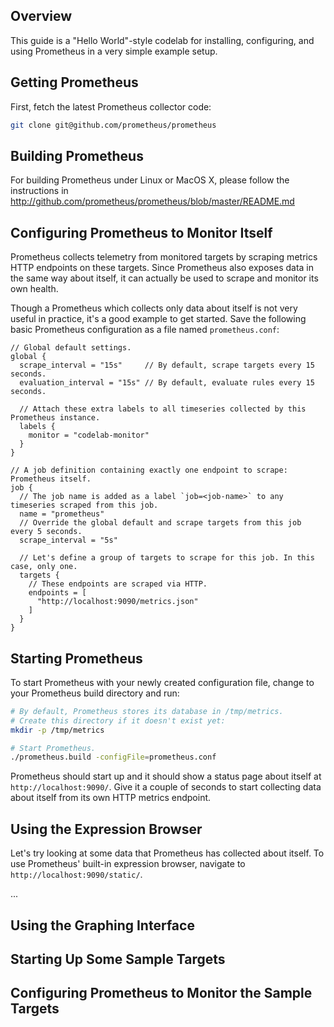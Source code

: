 ## Overview

This guide is a "Hello World"-style codelab for installing, configuring, and using Prometheus in a very simple example setup.

## Getting Prometheus

First, fetch the latest Prometheus collector code:

```bash
git clone git@github.com/prometheus/prometheus
```

## Building Prometheus

For building Prometheus under Linux or MacOS X, please follow the instructions in http://github.com/prometheus/prometheus/blob/master/README.md

## Configuring Prometheus to Monitor Itself

Prometheus collects telemetry from monitored targets by scraping metrics HTTP endpoints on these targets. Since Prometheus also exposes data in the same way about itself, it can actually be used to scrape and monitor its own health.

Though a Prometheus which collects only data about itself is not very useful in practice, it's a good example to get started. Save the following basic Prometheus configuration as a file named `prometheus.conf`:

```
// Global default settings.
global {
  scrape_interval = "15s"     // By default, scrape targets every 15 seconds.
  evaluation_interval = "15s" // By default, evaluate rules every 15 seconds.

  // Attach these extra labels to all timeseries collected by this Prometheus instance.
  labels {
    monitor = "codelab-monitor"
  }
}

// A job definition containing exactly one endpoint to scrape: Prometheus itself.
job {
  // The job name is added as a label `job=<job-name>` to any timeseries scraped from this job.
  name = "prometheus"
  // Override the global default and scrape targets from this job every 5 seconds.
  scrape_interval = "5s"

  // Let's define a group of targets to scrape for this job. In this case, only one.
  targets {
    // These endpoints are scraped via HTTP.
    endpoints = [
      "http://localhost:9090/metrics.json"
    ]
  }
}
```

## Starting Prometheus

To start Prometheus with your newly created configuration file, change to your Prometheus build directory and run:

```bash
# By default, Prometheus stores its database in /tmp/metrics.
# Create this directory if it doesn't exist yet:
mkdir -p /tmp/metrics

# Start Prometheus.
./prometheus.build -configFile=prometheus.conf
```

Prometheus should start up and it should show a status page about itself at `http://localhost:9090/`. Give it a couple of seconds to start collecting data about itself from its own HTTP metrics endpoint.

## Using the Expression Browser

Let's try looking at some data that Prometheus has collected about itself. To use Prometheus' built-in expression browser, navigate to `http://localhost:9090/static/`.

...

## Using the Graphing Interface

## Starting Up Some Sample Targets

## Configuring Prometheus to Monitor the Sample Targets